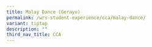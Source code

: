 ```yaml
---
title: Malay Dance (Gerayu)
permalink: /wrs-student-experience/cca/malay-dance/
variant: tiptap
description: ""
third_nav_title: CCA
---
```

